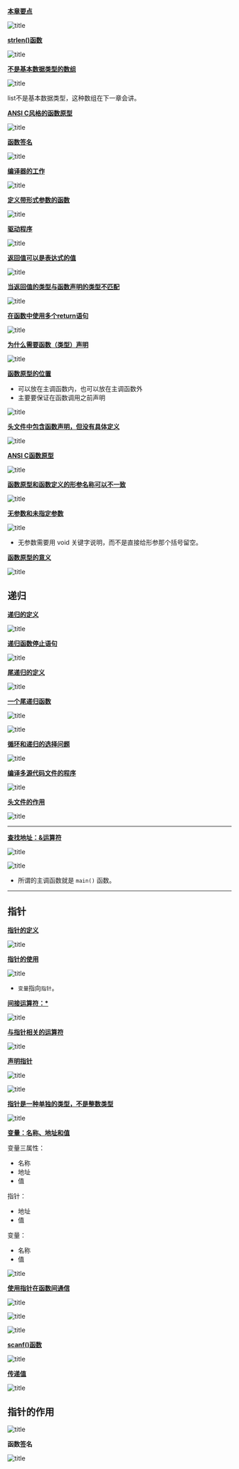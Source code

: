 **<u>本章要点</u>**

![title](https://leanote.com/api/file/getImage?fileId=5e5dbc61ab6441609b0013fd)

**<u>strlen()函数</u>**

![title](https://leanote.com/api/file/getImage?fileId=5e5dbc96ab644162980013ff)

**<u>不是基本数据类型的数组</u>**

![title](https://leanote.com/api/file/getImage?fileId=5e5dc128ab6441609b0014fc)

list不是基本数据类型，这种数组在下一章会讲。

**<u>ANSI C风格的函数原型</u>**

![title](https://leanote.com/api/file/getImage?fileId=5e5dc22fab6441609b00152e)

**<u>函数签名</u>**

![title](https://leanote.com/api/file/getImage?fileId=5e5dc273ab6441629800151a)


**<u>编译器的工作</u>**

![title](https://leanote.com/api/file/getImage?fileId=5e5dc346ab64416298001556)


**<u>定义带形式参数的函数</u>**

![title](https://leanote.com/api/file/getImage?fileId=5e5dc5b4ab6441609b0015ef)

**<u>驱动程序</u>**

![title](https://leanote.com/api/file/getImage?fileId=5e5dc8c8ab6441609b00168c)

**<u>返回值可以是表达式的值</u>**

![title](https://leanote.com/api/file/getImage?fileId=5e5dca0eab6441609b0016d9)

**<u>当返回值的类型与函数声明的类型不匹配</u>**

![title](https://leanote.com/api/file/getImage?fileId=5e5dcb09ab6441609b00170d)


**<u>在函数中使用多个return语句</u>**

![title](https://leanote.com/api/file/getImage?fileId=5e5dcc6cab6441609b00175b)

**<u>为什么需要函数（类型）声明</u>**

![title](https://leanote.com/api/file/getImage?fileId=5e5dcec1ab6441609b0017cc)


**<u>函数原型的位置</u>**

- 可以放在主调函数内，也可以放在主调函数外
- 主要要保证在函数调用之前声明

![title](https://leanote.com/api/file/getImage?fileId=5e5dcf18ab644162980017a9)

**<u>头文件中包含函数声明，但没有具体定义</u>**

![title](https://leanote.com/api/file/getImage?fileId=5e5dcfc0ab6441609b0017f2)

**<u>ANSI C函数原型</u>**

![title](https://leanote.com/api/file/getImage?fileId=5e5dd4f8ab644162980018db)


**<u>函数原型和函数定义的形参名称可以不一致</u>**


![title](https://leanote.com/api/file/getImage?fileId=5e5dd5a5ab6441609b00190c)

**<u>无参数和未指定参数</u>**


![title](https://leanote.com/api/file/getImage?fileId=5e5ddacbab64416298001a15)

- 无参数需要用 void 关键字说明，而不是直接给形参那个括号留空。

**<u>函数原型的意义</u>**

![title](https://leanote.com/api/file/getImage?fileId=5e5ddb52ab64416298001a34)


## 递归


**<u>递归的定义</u>**

![title](https://leanote.com/api/file/getImage?fileId=5e5ddc91ab6441609b001a82)

**<u>递归函数停止语句</u>**

![title](https://leanote.com/api/file/getImage?fileId=5e5df56dab64416298001f2f)


**<u>尾递归的定义</u>**

![title](https://leanote.com/api/file/getImage?fileId=5e5df5ffab6441609b001f0c)


**<u>一个尾递归函数</u>**


![title](https://leanote.com/api/file/getImage?fileId=5e5df696ab64416298001f6c)

![title](https://leanote.com/api/file/getImage?fileId=5e5df6c6ab6441609b001f35)


**<u>循环和递归的选择问题</u>**

![title](https://leanote.com/api/file/getImage?fileId=5e5df71bab6441609b001f45)


**<u>编译多源代码文件的程序</u>**

![title](https://leanote.com/api/file/getImage?fileId=5e5dfbb0ab6441609b002033)


**<u>头文件的作用</u>**

![title](https://leanote.com/api/file/getImage?fileId=5e5dfeb8ab644162980020f2)



------------------------



**<u>查找地址：&运算符</u>**

![title](https://leanote.com/api/file/getImage?fileId=5e5e0e0aab6441609b0023ce)


![title](https://leanote.com/api/file/getImage?fileId=5e5e0f81ab64416298002422)

- 所谓的主调函数就是 `main()` 函数。

--------------------


## 指针

**<u>指针的定义</u>**

![title](https://leanote.com/api/file/getImage?fileId=5e5e127dab644162980024b2)



**<u>指针的使用</u>**

![title](https://leanote.com/api/file/getImage?fileId=5e5e13b3ab6441609b0024e3)

- `变量`指向`指针`。

**<u>间接运算符：*</u>**


![title](https://leanote.com/api/file/getImage?fileId=5e5e14f1ab6441629800252f)


**<u>与指针相关的运算符</u>**

![title](https://leanote.com/api/file/getImage?fileId=5e5e1560ab6441609b002532)

**<u>声明指针</u>**

![title](https://leanote.com/api/file/getImage?fileId=5e5e2090ab6441629800277c)

![title](https://leanote.com/api/file/getImage?fileId=5e5e210aab6441609b00274f)

**<u>指针是一种单独的类型，不是整数类型</u>**

![title](https://leanote.com/api/file/getImage?fileId=5e5e2150ab644162980027a2)


**<u>变量：名称、地址和值</u>**

变量三属性：

- 名称
- 地址
- 值

指针：

- 地址
- 值

变量：

- 名称
- 值

![title](https://leanote.com/api/file/getImage?fileId=5e5e2348ab6441609b0027be)


**<u>使用指针在函数间通信</u>**

![title](https://leanote.com/api/file/getImage?fileId=5e5e2529ab6441609b00281d)

![title](https://leanote.com/api/file/getImage?fileId=5e5e2576ab6441609b00282b)

![title](https://leanote.com/api/file/getImage?fileId=5e5e25ffab6441629800287b)


**<u>scanf()函数</u>**

![title](https://leanote.com/api/file/getImage?fileId=5e5e2664ab6441609b002859)


**<u>传递值</u>**


![title](https://leanote.com/api/file/getImage?fileId=5e5e23eeab6441629800281c)


## 指针的作用

![title](https://leanote.com/api/file/getImage?fileId=5e5e2476ab64416298002836)

**函数签名**


![title](https://leanote.com/api/file/getImage?fileId=5e5e242cab6441629800282e)